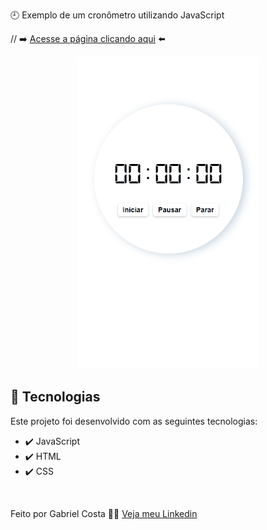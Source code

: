 🕘 Exemplo de um cronômetro utilizando JavaScript

// ➡️ [Acesse a página clicando aqui](https://gabrielcostarep.github.io/Cronometro/) ⬅️

 <div align="center" >
  <img src="./Readme-cell-gif.gif" alt="demo-mobile" height="500em">
</div>

## 🚀 Tecnologias

Este projeto foi desenvolvido com as seguintes tecnologias:

- ✔️ JavaScript
- ✔️ HTML
- ✔️ CSS

<br>

Feito por Gabriel Costa 👋🏾 [Veja meu Linkedin](https://www.linkedin.com/in/gabrielcostadev/)
